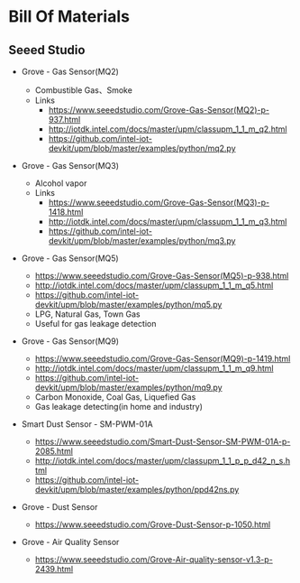 # Bill Of Materials
 
## Seeed Studio

- Grove - Gas Sensor(MQ2)
  - Combustible Gas、Smoke
  - Links
    - https://www.seeedstudio.com/Grove-Gas-Sensor(MQ2)-p-937.html
    - http://iotdk.intel.com/docs/master/upm/classupm_1_1_m_q2.html
    - https://github.com/intel-iot-devkit/upm/blob/master/examples/python/mq2.py
- Grove - Gas Sensor(MQ3)
  - Alcohol vapor
  - Links
    - https://www.seeedstudio.com/Grove-Gas-Sensor(MQ3)-p-1418.html
    - http://iotdk.intel.com/docs/master/upm/classupm_1_1_m_q3.html
    - https://github.com/intel-iot-devkit/upm/blob/master/examples/python/mq3.py

- Grove - Gas Sensor(MQ5)
  - https://www.seeedstudio.com/Grove-Gas-Sensor(MQ5)-p-938.html
  - http://iotdk.intel.com/docs/master/upm/classupm_1_1_m_q5.html
  - https://github.com/intel-iot-devkit/upm/blob/master/examples/python/mq5.py
  - LPG, Natural Gas, Town Gas
  - Useful for gas leakage detection
- Grove - Gas Sensor(MQ9)
  - https://www.seeedstudio.com/Grove-Gas-Sensor(MQ9)-p-1419.html
  - http://iotdk.intel.com/docs/master/upm/classupm_1_1_m_q9.html
  - https://github.com/intel-iot-devkit/upm/blob/master/examples/python/mq9.py
  - Carbon Monoxide, Coal Gas, Liquefied Gas
  - Gas leakage detecting(in home and industry)
- Smart Dust Sensor - SM-PWM-01A
  - https://www.seeedstudio.com/Smart-Dust-Sensor-SM-PWM-01A-p-2085.html
  - http://iotdk.intel.com/docs/master/upm/classupm_1_1_p_p_d42_n_s.html
  - https://github.com/intel-iot-devkit/upm/blob/master/examples/python/ppd42ns.py
- Grove - Dust Sensor
  - https://www.seeedstudio.com/Grove-Dust-Sensor-p-1050.html
- Grove - Air Quality Sensor
  - https://www.seeedstudio.com/Grove-Air-quality-sensor-v1.3-p-2439.html

